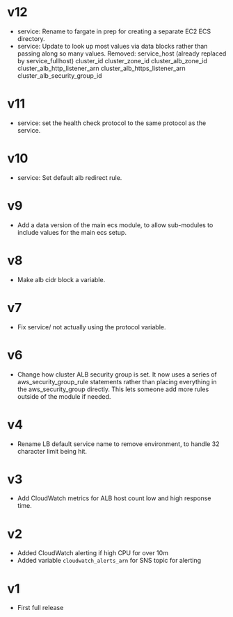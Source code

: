 # v12

* service: Rename to fargate in prep for creating a separate EC2 ECS directory.
* service: Update to look up most values via data blocks rather than passing
  along so many values.
    Removed:
      service_host (already replaced by service_fullhost)
      cluster_id
      cluster_zone_id
      cluster_alb_zone_id
      cluster_alb_http_listener_arn
      cluster_alb_https_listener_arn
      cluster_alb_security_group_id

# v11

* service: set the health check protocol to the same protocol as the
  service.

# v10

* service: Set default alb redirect rule.

# v9

* Add a data version of the main ecs module, to allow sub-modules to include
  values for the main ecs setup.

# v8

* Make alb cidr block a variable.

# v7

* Fix service/ not actually using the protocol variable.

# v6

* Change how cluster ALB security group is set.  It now uses a series of
  aws_security_group_rule statements rather than placing everything in the
  aws_security_group directly.  This lets someone add more rules outside of the
  module if needed.

# v4

* Rename LB default service name to remove environment, to handle 32 character
  limit being hit.

# v3

* Add CloudWatch metrics for ALB host count low and high response time.

# v2

* Added CloudWatch alerting if high CPU for over 10m
* Added variable `cloudwatch_alerts_arn` for SNS topic for alerting

# v1

* First full release
